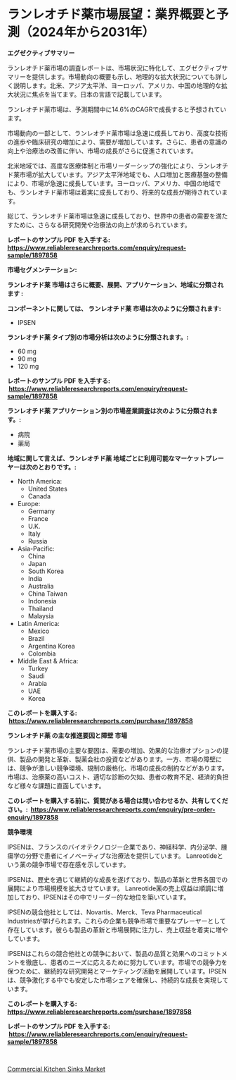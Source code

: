 <p><h1>ランレオチド薬市場展望：業界概要と予測（2024年から2031年）</h1></p><p><strong>エグゼクティブサマリー</strong></p>
<p><p>ランレオチド薬市場の調査レポートは、市場状況に特化して、エグゼクティブサマリーを提供します。市場動向の概要も示し、地理的な拡大状況についても詳しく説明します。北米、アジア太平洋、ヨーロッパ、アメリカ、中国の地理的な拡大状況に焦点を当てます。日本の言語で記載しています。</p><p>ランレオチド薬市場は、予測期間中に14.6%のCAGRで成長すると予想されています。</p><p>市場動向の一部として、ランレオチド薬市場は急速に成長しており、高度な技術の進歩や臨床研究の増加により、需要が増加しています。さらに、患者の意識の向上や治療法の改善に伴い、市場の成長がさらに促進されています。</p><p>北米地域では、高度な医療体制と市場リーダーシップの強化により、ランレオチド薬市場が拡大しています。アジア太平洋地域でも、人口増加と医療基盤の整備により、市場が急速に成長しています。ヨーロッパ、アメリカ、中国の地域でも、ランレオチド薬市場は着実に成長しており、将来的な成長が期待されています。</p><p>総じて、ランレオチド薬市場は急速に成長しており、世界中の患者の需要を満たすために、さらなる研究開発や治療法の向上が求められています。</p></p>
<p><strong>レポートのサンプル PDF を入手する: <a href="https://www.reliableresearchreports.com/enquiry/request-sample/1897858">https://www.reliableresearchreports.com/enquiry/request-sample/1897858</a></strong></p>
<p><strong>市場セグメンテーション:</strong></p>
<p><strong> ランレオチド薬 市場はさらに概要、展開、アプリケーション、地域に分類されます :</strong></p>
<p><strong>コンポーネントに関しては、 ランレオチド薬 市場は次のように分類されます: &nbsp;</strong></p>
<p><ul><li>IPSEN</li></ul></p>
<p><strong> ランレオチド薬 タイプ別の市場分析は次のように分類されます。:</strong></p>
<p><ul><li>60 mg</li><li>90 mg</li><li>120 mg</li></ul></p>
<p><strong>レポートのサンプル PDF を入手する: &nbsp;<a href="https://www.reliableresearchreports.com/enquiry/request-sample/1897858">https://www.reliableresearchreports.com/enquiry/request-sample/1897858</a></strong></p>
<p><strong> ランレオチド薬 アプリケーション別の市場産業調査は次のように分類されます。:</strong></p>
<p><ul><li>病院</li><li>薬局</li></ul></p>
<p><strong>地域に関して言えば、ランレオチド薬 地域ごとに利用可能なマーケットプレーヤーは次のとおりです。:</strong></p>
<p><ul>
    <li>
        North America:
        <ul>
            <li>United States</li>
            <li>Canada</li>
        </ul>
    </li>
    <li>
        Europe:
        <ul>
            <li>Germany</li>
            <li>France</li>
            <li>U.K.</li>
            <li>Italy</li>
            <li>Russia</li>
        </ul>
    </li>
    <li>
        Asia-Pacific:
        <ul>
            <li>China</li>
            <li>Japan</li>
            <li>South Korea</li>
            <li>India</li>
            <li>Australia</li>
            <li>China Taiwan</li>
            <li>Indonesia</li>
            <li>Thailand</li>
            <li>Malaysia</li>
        </ul>
    </li>
    <li>
        Latin America:
        <ul>
            <li>Mexico</li>
            <li>Brazil</li>
            <li>Argentina Korea</li>
            <li>Colombia</li>
        </ul>
    </li>
    <li>
        Middle East & Africa:
        <ul>
            <li>Turkey</li>
            <li>Saudi</li>
            <li>Arabia</li>
            <li>UAE</li>
            <li>Korea</li>
        </ul>
    </li>
    </ul></p>
<p><strong>このレポートを購入する: &nbsp;<a href="https://www.reliableresearchreports.com/purchase/1897858">https://www.reliableresearchreports.com/purchase/1897858</a></strong></p>
<p><strong>ランレオチド薬 の主な推進要因と障壁 市場</strong></p>
<p><p>ランレオチド薬市場の主要な要因は、需要の増加、効果的な治療オプションの提供、製品の開発と革新、製薬会社の投資などがあります。一方、市場の障壁には、競争が激しい競争環境、規制の厳格化、市場の成長の制約などがあります。市場は、治療薬の高いコスト、適切な診断の欠如、患者の教育不足、経済的負担など様々な課題に直面しています。</p></p>
<p><strong>このレポートを購入する前に、質問がある場合は問い合わせるか、共有してください。:&nbsp; <a href="https://www.reliableresearchreports.com/enquiry/pre-order-enquiry/1897858">https://www.reliableresearchreports.com/enquiry/pre-order-enquiry/1897858</a></strong></p>
<p><strong>競争環境</strong></p>
<p><p>IPSENは、フランスのバイオテクノロジー企業であり、神経科学、内分泌学、腫瘍学の分野で患者にイノベーティブな治療法を提供しています。 Lanreotideという薬の競争市場で存在感を示しています。</p><p>IPSENは、歴史を通じて継続的な成長を遂げており、製品の革新と世界各国での展開により市場規模を拡大させています。 Lanreotide薬の売上収益は順調に増加しており、IPSENはその中でリーダー的な地位を築いています。</p><p>IPSENの競合他社としては、Novartis、Merck、Teva Pharmaceutical Industriesが挙げられます。これらの企業も競争市場で重要なプレーヤーとして存在しています。彼らも製品の革新と市場展開に注力し、売上収益を着実に増やしています。</p><p>IPSENはこれらの競合他社との競争において、製品の品質と効果へのコミットメントを徹底し、患者のニーズに応えるために努力しています。市場での競争力を保つために、継続的な研究開発とマーケティング活動を展開しています。IPSENは、競争激化する中でも安定した市場シェアを確保し、持続的な成長を実現しています。</p></p>
<p><strong>このレポートを購入する: &nbsp; <a href="https://www.reliableresearchreports.com/purchase/1897858">https://www.reliableresearchreports.com/purchase/1897858</a></strong></p>
<p><strong>レポートのサンプル PDF を入手する: &nbsp;<a href="https://www.reliableresearchreports.com/enquiry/request-sample/1897858">https://www.reliableresearchreports.com/enquiry/request-sample/1897858</a></strong><strong></strong></p>
<p>&nbsp;</p>
<p><p><a href="https://fuschia-pecorino-a6d.notion.site/Insights-into-Commercial-Kitchen-Sinks-Market-Size-Analysing-Market-Share-Trends-and-Growth-from--a79d4ffd471645729f3892261bd4ac7f">Commercial Kitchen Sinks Market</a></p></p>